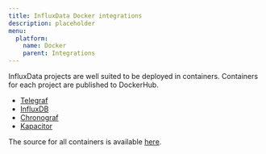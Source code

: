 ```yaml
---
title: InfluxData Docker integrations
description: placeholder
menu:
  platform:
    name: Docker
    parent: Integrations
---
```


InfluxData projects are well suited to be deployed in containers. Containers for each project are published to DockerHub.

- [Telegraf](https://hub.docker.com/_/telegraf/)
- [InfluxDB](https://hub.docker.com/_/influxdb/)
- [Chronograf](https://hub.docker.com/_/chronograf/)
- [Kapacitor](https://hub.docker.com/_/kapacitor/)

The source for all containers is available [here](https://github.com/influxdata/influxdata-docker).
